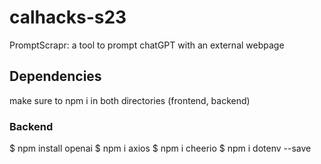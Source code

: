 # calhacks-s23
PromptScrapr: a tool to prompt chatGPT with an external webpage
## Dependencies
make sure to npm i in both directories (frontend, backend)
### Backend
$ npm install openai
$ npm i axios
$ npm i cheerio
$ npm i dotenv --save
